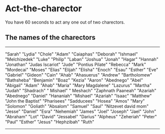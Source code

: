 # Act-the-charector
You have 60 seconds to act any one out of two charectors.
## The names of the charectors
________________________________________________________________
"Sarah"
"Lydia"
"Chole"
"Adam"
"Caiaphas"
"Deborah"
"Ishmael"
"Melchizedek"
"Luke"
"Philip"
"Laban"
"Joshua"
"Jonah"
"Hagar"
"Hannah"
"Jonathan"
"Judas Iscariot"
"Jude"
"Pontius Pilate"
"Rebecca"
"Mark"
"Mordecai"
"Moses"
"Elias"
"Elijah"
"Elisha"
"Enoch"
"Esau"
"Esther"
"Eve"
"Gabriel"
"Gideon"
"Cain"
"Ahab"
"Ahasuerus"
"Andrew"
"Bartholomew"
"Bathsheba"
"Benjamin"
"Boaz"
"Kezia"
"Aaron"
"Abednego"
"Abel"
"Abigail"
"Adam"
"Ahab"
"Maria"
"Mary Magdalene"
"Lazurus"
"Martha"
"Judah"
"Shadrach"
" Mishael"
" Meshach"
"Zaphnath Paaneah"
"Azariah"
"Abednego"
"Daniel"
"Hananiah"
"Mishael"
"Azariah"
"Isaac"
"Matthew"
"John the Baptist"
"Pharisees"
"Sadducees"
"Hosea"
"Amos"
"Mary"
"Solomon"
"Goliath"
"Absalom"
"Samuel"
"Saul"
"Nitzevet david mom"
"Jesse"
"Daniel"
"Esra"
"Nehemiah"
"James"
"Joel"
"Joseph"
"Jael"
"John"
"Abraham"
"Lot"
"David"
"Jessabel"
"Darius"
"Alpheus"
"Zeheriah"
"Peter"
"Paul"
"Esther"
"Jesus"
"Hephzibah"
"Ruth"
________________________________________________________________
